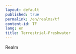 ```yaml
---
layout: default
published: true
permalink: /en/realms/tf
content-id: TF
lang: en
title: Terrestrial-Freshwater
---
```


Realm
